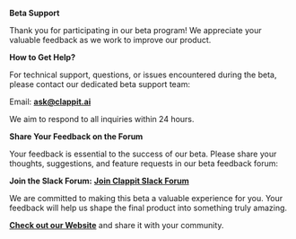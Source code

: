 **Beta Support**

Thank you for participating in our beta program! We appreciate your valuable feedback as we work to improve our product.

**How to Get Help?**

For technical support, questions, or issues encountered during the beta, please contact our dedicated beta support team:

Email: **<ask@clappit.ai>**

We aim to respond to all inquiries within 24 hours.

**Share Your Feedback on the Forum**

Your feedback is essential to the success of our beta. 
Please share your thoughts, suggestions, and feature requests in our beta feedback forum:

**Join the Slack Forum:** **[Join Clappit Slack Forum](https://join.slack.com/t/clappit/shared_invite/zt-2mouyjlde-fXTY8_gJH0hXHP_ma5xroQ)**

We are committed to making this beta a valuable experience for you. 
Your feedback will help us shape the final product into something truly amazing.

**[Check out our Website](htpps://clappit.ai)** and share it with your community.
